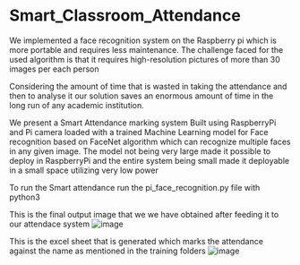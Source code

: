 # Smart_Classroom_Attendance

We implemented a face recognition system on the Raspberry pi which is more portable and requires less maintenance. 
The challenge faced for the used algorithm is that it requires high-resolution pictures of more than 30 images per each person 

Considering the amount of time that is wasted in taking the attendance and then to analyse it our solution saves an enormous amount of time in the long run of 
any academic institution. 

We present a Smart Attendance marking system Built using RaspberryPi and Pi camera loaded with a trained Machine Learning model for Face recognition based on FaceNet algorithm 
which can recognize multiple faces in any given image.
The model not being very large made it possible to deploy in RaspberryPi and the entire system being small made it deployable in a small space utilizing very low power


To run the Smart attendance run the pi_face_recognition.py file with python3


This is the final output image that we we have obtained after feeding it to our attendace system
![image](https://user-images.githubusercontent.com/89343614/148693483-11316dc7-226f-4d7c-93b0-82d9bf6a6ae9.png)

This is the excel sheet that is generated which marks the attendance against the name as mentioned in the training folders
![image](https://user-images.githubusercontent.com/89343614/148693527-e276f7d6-e14d-45ab-b51b-56a3807b96cd.png)

